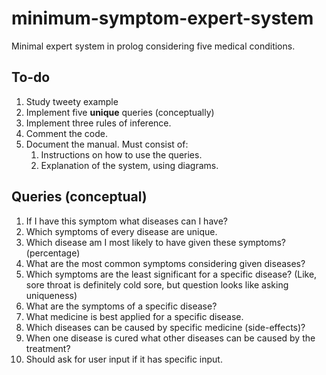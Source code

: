 # minimum-symptom-expert-system
Minimal expert system in prolog considering five medical conditions.


## To-do

1. Study tweety example
2. Implement five **unique** queries (conceptually)
3. Implement three rules of inference.
4. Comment the code.
5. Document the manual. Must consist of:
   1.  Instructions on how to use the queries.
   2.  Explanation of the system, using diagrams.

## Queries (conceptual)
1) If I have this symptom what diseases can I have?
2) Which symptoms of every disease are unique.
3) Which disease am I most likely to have given these symptoms? (percentage)
4) What are the most common symptoms considering given diseases?
5) Which symptoms are the least significant for a specific disease? (Like, sore throat is definitely cold sore, but question looks like asking uniqueness)
6) What are the symptoms of a specific disease?
7) What medicine is best applied for a specific disease.
8) Which diseases can be caused by specific medicine (side-effects)?
9) When one disease is cured what other diseases can be caused by the treatment?
10) Should ask for user input if it has specific input.
